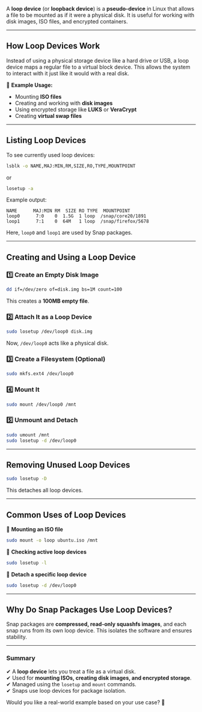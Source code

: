 A **loop device** (or **loopback device**) is a **pseudo-device** in Linux that allows a file to be mounted as if it were a physical disk. It is useful for working with disk images, ISO files, and encrypted containers.

---

## **How Loop Devices Work**
Instead of using a physical storage device like a hard drive or USB, a loop device maps a regular file to a virtual block device. This allows the system to interact with it just like it would with a real disk.

🔹 **Example Usage:**  
- Mounting **ISO files**  
- Creating and working with **disk images**  
- Using encrypted storage like **LUKS** or **VeraCrypt**  
- Creating **virtual swap files**  

---

## **Listing Loop Devices**
To see currently used loop devices:
```bash
lsblk -o NAME,MAJ:MIN,RM,SIZE,RO,TYPE,MOUNTPOINT
```
or  
```bash
losetup -a
```

Example output:
```
NAME      MAJ:MIN RM  SIZE RO TYPE  MOUNTPOINT
loop0      7:0    0  1.5G  1 loop  /snap/core20/1891
loop1      7:1    0  64M   1 loop  /snap/firefox/5678
```
Here, `loop0` and `loop1` are used by Snap packages.

---

## **Creating and Using a Loop Device**
### **1️⃣ Create an Empty Disk Image**
```bash
dd if=/dev/zero of=disk.img bs=1M count=100
```
This creates a **100MB empty file**.

### **2️⃣ Attach It as a Loop Device**
```bash
sudo losetup /dev/loop0 disk.img
```
Now, `/dev/loop0` acts like a physical disk.

### **3️⃣ Create a Filesystem (Optional)**
```bash
sudo mkfs.ext4 /dev/loop0
```

### **4️⃣ Mount It**
```bash
sudo mount /dev/loop0 /mnt
```

### **5️⃣ Unmount and Detach**
```bash
sudo umount /mnt
sudo losetup -d /dev/loop0
```

---

## **Removing Unused Loop Devices**
```bash
sudo losetup -D
```
This detaches all loop devices.

---

## **Common Uses of Loop Devices**
📌 **Mounting an ISO file**  
```bash
sudo mount -o loop ubuntu.iso /mnt
```

📌 **Checking active loop devices**  
```bash
sudo losetup -l
```

📌 **Detach a specific loop device**  
```bash
sudo losetup -d /dev/loop0
```

---

## **Why Do Snap Packages Use Loop Devices?**
Snap packages are **compressed, read-only squashfs images**, and each snap runs from its own loop device. This isolates the software and ensures stability.

---

### **Summary**
✔ A **loop device** lets you treat a file as a virtual disk.  
✔ Used for **mounting ISOs, creating disk images, and encrypted storage**.  
✔ Managed using the `losetup` and `mount` commands.  
✔ Snaps use loop devices for package isolation.  

Would you like a real-world example based on your use case? 🚀
